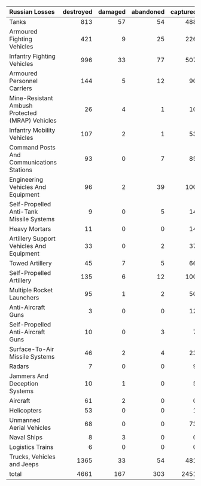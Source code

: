 | Russian Losses                                   |   destroyed |   damaged |   abandoned |   captured |   total |
|:-------------------------------------------------|------------:|----------:|------------:|-----------:|--------:|
| Tanks                                            |         813 |        57 |          54 |        488 |    1412 |
| Armoured Fighting Vehicles                       |         421 |         9 |          25 |        226 |     681 |
| Infantry Fighting Vehicles                       |         996 |        33 |          77 |        507 |    1613 |
| Armoured Personnel Carriers                      |         144 |         5 |          12 |         90 |     251 |
| Mine-Resistant Ambush Protected  (MRAP) Vehicles |          26 |         4 |           1 |         10 |      41 |
| Infantry Mobility Vehicles                       |         107 |         2 |           1 |         53 |     163 |
| Command Posts And Communications Stations        |          93 |         0 |           7 |         85 |     185 |
| Engineering Vehicles And Equipment               |          96 |         2 |          39 |        100 |     237 |
| Self-Propelled Anti-Tank Missile Systems         |           9 |         0 |           5 |         14 |      28 |
| Heavy Mortars                                    |          11 |         0 |           0 |         14 |      25 |
| Artillery Support Vehicles And Equipment         |          33 |         0 |           2 |         37 |      72 |
| Towed Artillery                                  |          45 |         7 |           5 |         66 |     123 |
| Self-Propelled Artillery                         |         135 |         6 |          12 |        100 |     253 |
| Multiple Rocket Launchers                        |          95 |         1 |           2 |         50 |     148 |
| Anti-Aircraft Guns                               |           3 |         0 |           0 |         12 |      15 |
| Self-Propelled Anti-Aircraft Guns                |          10 |         0 |           3 |          7 |      20 |
| Surface-To-Air Missile Systems                   |          46 |         2 |           4 |         23 |      75 |
| Radars                                           |           7 |         0 |           0 |          9 |      16 |
| Jammers And Deception Systems                    |          10 |         1 |           0 |          5 |      16 |
| Aircraft                                         |          61 |         2 |           0 |          0 |      63 |
| Helicopters                                      |          53 |         0 |           0 |          1 |      54 |
| Unmanned Aerial Vehicles                         |          68 |         0 |           0 |         73 |     141 |
| Naval Ships                                      |           8 |         3 |           0 |          0 |      11 |
| Logistics Trains                                 |           6 |         0 |           0 |          0 |       6 |
| Trucks, Vehicles and Jeeps                       |        1365 |        33 |          54 |        481 |    1933 |
| total                                            |        4661 |       167 |         303 |       2451 |    7582 |
